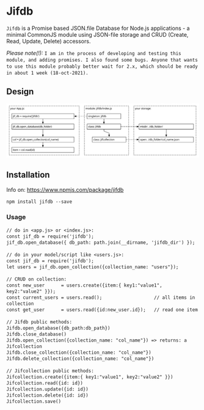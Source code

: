 # Jifdb

`Jifdb` is a Promise based JSON.file Database for Node.js applications - a minimal CommonJS module using JSON-file storage and CRUD (Create, Read, Update, Delete) accessors.

_Please note(!):_ `I am in the process of developing and testing this module, and adding promises. I also found some bugs. Anyone that wants to use this module probably better wait for 2.x, which should be ready in about 1 week (18-oct-2021).`

## Design

![image of local file: Jifdb-design-v1.0.svg](./doc/Jifdb-design-v1.0.svg)

## Installation

Info on: https://www.npmjs.com/package/jifdb

```
npm install jifdb --save
```

### Usage

```
// do in <app.js> or <index.js>:
const jif_db = require('jifdb');
jif_db.open_database({ db_path: path.join(__dirname, 'jifdb_dir') });

// do in your model/script like <users.js>:
const jif_db = require('jifdb');
let users = jif_db.open_collection({collection_name: "users"});

// CRUD on collection:
const new_user      = users.create({item:{ key1:"value1", key2:"value2" }});
const current_users = users.read();                   // all items in collection
const get_user      = users.read({id:new_user.id});   // read one item

// Jifdb public methods:
Jifdb.open_database({db_path:db_path})
Jifdb.close_database()
Jifdb.open_collection({collection_name: "col_name"}) => returns: a Jifcollection
Jifdb.close_collection({collection_name: "col_name"})
Jifdb.delete_collection({collection_name: "col_name"})

// Jifcollection public methods:
Jifcollection.create({item:{ key1:"value1", key2:"value2" }})
Jifcollection.read({id: id})
Jifcollection.update({id: id})
Jifcollection.delete({id: id})
Jifcollection.save()
```
